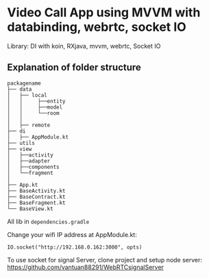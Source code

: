 # Video Call App using MVVM with databinding, webrtc, socket IO

Library: DI with koin, RXjava, mvvm, webrtc, Socket IO


## Explanation of folder structure

```
packagename
├── data
│   ├── local
│   │     ├──entity
│   │     ├──model
│   │     └──room
│   │
│   ├── remote
├── di
│   ├── AppModule.kt
├── utils
├── view
│   ├──activity
│   ├──adapter
│   ├──components
│   └──fragment
│
├── App.kt
├── BaseActivity.kt
├── BaseContract.kt
├── BaseFragment.kt
└── BaseView.kt
```


All lib in ```dependencies.gradle```

Change your wifi IP address at AppModule.kt:

```IO.socket("http://192.168.0.162:3000", opts)```

To use socket for signal Server, clone project and setup node server: https://github.com/vantuan88291/WebRTCsignalServer